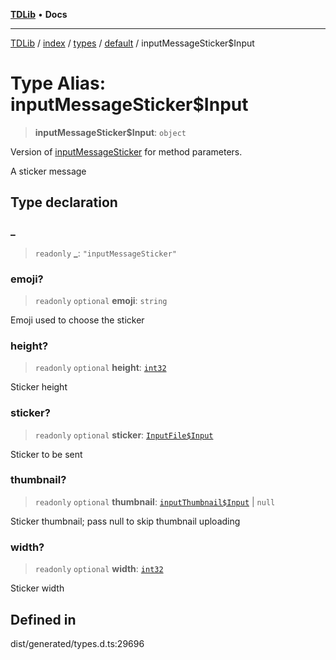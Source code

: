 [**TDLib**](../../../../../../README.md) • **Docs**

***

[TDLib](../../../../../../modules.md) / [index](../../../../../README.md) / [types](../../../README.md) / [default](../README.md) / inputMessageSticker$Input

# Type Alias: inputMessageSticker$Input

> **inputMessageSticker$Input**: `object`

Version of [inputMessageSticker](inputMessageSticker.md) for method parameters.

A sticker message

## Type declaration

### \_

> `readonly` **\_**: `"inputMessageSticker"`

### emoji?

> `readonly` `optional` **emoji**: `string`

Emoji used to choose the sticker

### height?

> `readonly` `optional` **height**: [`int32`](int32-1.md)

Sticker height

### sticker?

> `readonly` `optional` **sticker**: [`InputFile$Input`](InputFile$Input.md)

Sticker to be sent

### thumbnail?

> `readonly` `optional` **thumbnail**: [`inputThumbnail$Input`](inputThumbnail$Input-1.md) \| `null`

Sticker thumbnail; pass null to skip thumbnail uploading

### width?

> `readonly` `optional` **width**: [`int32`](int32-1.md)

Sticker width

## Defined in

dist/generated/types.d.ts:29696
